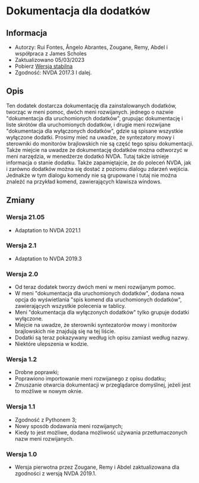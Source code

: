 # Dokumentacja dla dodatków #

## Informacja ##
* Autorzy: Rui Fontes, Ângelo Abrantes, Zougane, Remy, Abdel i współpraca z James Scholes
* Zaktualizowano 05/03/2023
* Pobierz [Wersja stabilna][1]
* Zgodność: NVDA 2017.3 I dalej.

## Opis ##
Ten dodatek dostarcza dokumentację dla zainstalowanych dodatków, tworząc w meni pomoc, dwóch meni rozwijanych.
jednego o nazwie "dokumentacja dla uruchomionych dodatków", grupując dokumentację i liste skrótów dla uruchomionych dodatków, i drugie meni rozwijane "dokumentacja dla wyłączonych dodatków", gdzie są spisane wszystkie wyłączone dodatki.
Prosimy mieć na uwadze, że syntezatory mowy i sterowniki do monitorów brajlowskich nie są część tego spisu dokumentacji.
Także miejcie na uwadze że dokumentację dodatków można odtworzyć w meni narzędzia, w menedżerze dodatkó NVDA. Tutaj także istnieje informacja o stanie dodatku.
Także zapamiętajcie, że do poleceń NVDA, jak i zarówno dodatków można się dostać z poziomu dialogu zdarzeń wejścia. Jednakże w tym dialogu komendy nie są grupowane i tutaj nie można znaleźć na przykład komend, zawierających klawisza windows.

## Zmiany ##

### Wersja 21.05 ###
* Adaptation to NVDA 2021.1

### Wersja 2.1 ###
* Adaptation to NVDA 2019.3

### Wersja 2.0 ###
* Od teraz dodatek tworzy dwóch meni w meni rozwijanym pomoc.
* W meni "dokumentacja dla uruchomionych dodatków", dodana nowa opcja do wyświetlania "spis komend dla uruchomionych dodatków", zawierających wszystkie polecenia w tablicy.
* Meni "dokumentacja dla wyłączonych dodatków" tylko grupuje dodatki wyłączone.
* Miejcie na uwadze, że sterowniki syntezatorów mowy i monitorów brajlowskich nie znajdują się na tej liście.
* Dodatki są teraz pokazywany według ich opisu zamiast według nazwy.
* Niektóre ulepszenia w kodzie.

### Wersja 1.2 ###
* Drobne poprawki;
* Poprawiono importowanie meni rozwijanego z opisu dodatku;
* Zmuszanie otwarcia dokumentacji w przeglądarce domyślnej, jeżeli jest to możliwe w nowym oknie.

### Wersja 1.1 ###
* Zgodność z Pythonem 3;
* Nowy sposób dodawania meni rozwijanych;
* Kiedy to jest możliwe, dodana możliwość używania przetłumaczonych nazw meni rozwijanych.

### Wersja 1.0 ###
* Wersja pierwotna przez Zougane, Remy i Abdel zaktualizowana dla zgodności z wersją NVDA 2019.1.

[1]: https://addons.nvda-project.org/files/get.php?file=addonshelp
